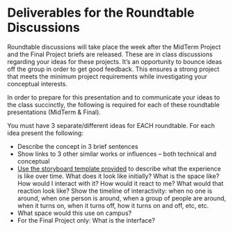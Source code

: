 # Deliverables for the Roundtable Discussions

Roundtable discussions will take place the week after the MidTerm Project and the Final Project briefs are released. These are in class discussions regarding your ideas for these projects. It’s an opportunity to bounce ideas off the group in order to get good feedback. This ensures a strong project that meets the minimum project requirements while investigating your conceptual interests.

In order to prepare for this presentation and to communicate your ideas to the class succinctly, the following is required for each of these roundtable presentations (MidTerm & Final).

You must have 3 separate/different ideas for EACH roundtable. For each idea present the following:


- Describe the concept in 3 brief sentences
- Show links to 3 other similar works or influences – both technical and conceptual
- [Use the storyboard template provided](https://github.com/Montana-Media-Arts/340-fall2017/tree/master/storyboardTemplates) to describe what the experience is like over time. What does it look like initially? What is the space like? How would I interact with it? How would it react to me? What would that reaction look like? Show the timeline of interactivity: when no one is around, when one person is around, when a group of people are around, when it turns on, when it turns off, how it turns on and off, etc, etc.
- What space would this use on campus?
- For the Final Project only: What is the interface?
